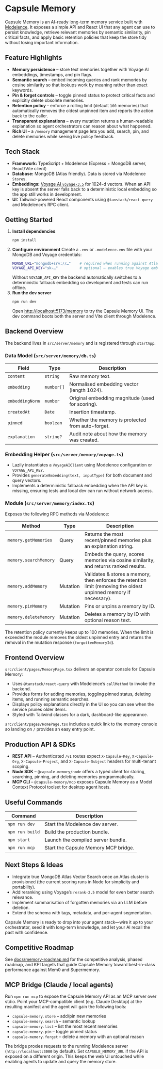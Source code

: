 # Capsule Memory

Capsule Memory is an AI-ready long-term memory service built with [Modelence](https://modelence.com/). It exposes a simple API and
React UI that any agent can use to persist knowledge, retrieve relevant memories by semantic similarity, pin critical facts, and
apply basic retention policies that keep the store tidy without losing important information.

## Feature Highlights
- **Memory persistence** – store text memories together with Voyage AI embeddings, timestamps, and pin flags.
- **Semantic search** – embed incoming queries and rank memories by cosine similarity so that lookups work by meaning rather than
  exact keywords.
- **Pin & forget controls** – toggle pinned status to protect critical facts and explicitly delete obsolete memories.
- **Retention policy** – enforce a rolling limit (default `100` memories) that automatically removes the oldest unpinned item and
  reports the action back to the caller.
- **Transparent explanations** – every mutation returns a human-readable explanation so agent orchestrators can reason about what
  happened.
- **Rich UI** – a `/memory` management page lets you add, search, pin, and delete memories while seeing live policy feedback.

## Tech Stack
- **Framework:** TypeScript + Modelence (Express + MongoDB server, React/Vite client)
- **Database:** MongoDB (Atlas friendly). Data is stored via Modelence `Store`s.
- **Embeddings:** [Voyage AI `voyage-3.5`](https://www.voyageai.com/) for 1024-d vectors. When an API key is absent the server
  falls back to a deterministic local embedding so the app still works in development.
- **UI:** Tailwind-powered React components using `@tanstack/react-query` and Modelence’s RPC client.

## Getting Started
1. **Install dependencies**
   ```bash
   npm install
   ```
2. **Configure environment**
   Create a `.env` or `.modelence.env` file with your MongoDB and Voyage credentials:
   ```bash
   MONGO_URL="mongodb+srv://…"    # required when running against Atlas/Modelence Cloud
   VOYAGE_API_KEY="sk-…"          # optional – enables true Voyage embeddings
   ```
   Without `VOYAGE_API_KEY` the backend automatically switches to a deterministic fallback embedding so development and tests can
   run offline.
3. **Run the dev server**
   ```bash
   npm run dev
   ```
   Open [http://localhost:5173/memory](http://localhost:5173/memory) to try the Capsule Memory UI. The dev command boots both the
   server and Vite client through Modelence.

## Backend Overview
The backend lives in `src/server/memory` and is registered through `startApp`.

### Data Model (`src/server/memory/db.ts`)
| Field           | Type            | Description                                      |
|-----------------|-----------------|--------------------------------------------------|
| `content`       | `string`        | Raw memory text.                                 |
| `embedding`     | `number[]`      | Normalised embedding vector (length 1024).       |
| `embeddingNorm` | `number`        | Original embedding magnitude (used for scoring). |
| `createdAt`     | `Date`          | Insertion timestamp.                             |
| `pinned`        | `boolean`       | Whether the memory is protected from auto-forget.|
| `explanation`   | `string?`       | Audit note about how the memory was created.     |

### Embedding Helper (`src/server/memory/voyage.ts`)
- Lazily instantiates a `VoyageAIClient` using Modelence configuration or `VOYAGE_API_KEY`.
- Provides `generateEmbedding(text, inputType)` for both document and query vectors.
- Implements a deterministic fallback embedding when the API key is missing, ensuring tests and local dev can run without network
  access.

### Module (`src/server/memory/index.ts`)
Exposes the following RPC methods via Modelence:

| Method                    | Type      | Description |
|---------------------------|-----------|-------------|
| `memory.getMemories`      | Query     | Returns the most recent/pinned memories plus an explanation string. |
| `memory.searchMemory`     | Query     | Embeds the query, scores memories via cosine similarity, and returns ranked results. |
| `memory.addMemory`        | Mutation  | Validates & stores a memory, then enforces the retention limit (removing the oldest unpinned memory if necessary). |
| `memory.pinMemory`        | Mutation  | Pins or unpins a memory by ID. |
| `memory.deleteMemory`     | Mutation  | Deletes a memory by ID with optional reason text. |

The retention policy currently keeps up to 100 memories. When the limit is exceeded the module removes the oldest unpinned entry
and returns the removal in the mutation response (`forgottenMemoryId`).

## Frontend Overview
`src/client/pages/MemoryPage.tsx` delivers an operator console for Capsule Memory:
- Uses `@tanstack/react-query` with Modelence’s `callMethod` to invoke the backend.
- Provides forms for adding memories, toggling pinned status, deleting items, and running semantic searches.
- Displays policy explanations directly in the UI so you can see when the service prunes older items.
- Styled with Tailwind classes for a dark, dashboard-like appearance.

`src/client/pages/HomePage.tsx` includes a quick link to the memory console so landing on `/` provides an easy entry point.

## Production API & SDKs
- **REST API** – Authenticated `/v1` routes expect `X-Capsule-Key`, `X-Capsule-Org`, `X-Capsule-Project`, and `X-Capsule-Subject` headers for multi-tenant scoping.
- **Node SDK** – `@capsule-memory/node` offers a typed client for storing, searching, pinning, and deleting memories programmatically.
- **MCP CLI** – `@capsule-memory/mcp` exposes Capsule Memory as a Model Context Protocol toolset for desktop agent hosts.

## Useful Commands
| Command        | Description                         |
|----------------|-------------------------------------|
| `npm run dev`  | Start the Modelence dev server.     |
| `npm run build`| Build the production bundle.        |
| `npm start`    | Launch the compiled server bundle.  |
| `npm run mcp`  | Start the Capsule Memory MCP bridge.|

## Next Steps & Ideas
- Integrate true MongoDB Atlas Vector Search once an Atlas cluster is provisioned (the current scoring runs in Node for simplicity
  and portability).
- Add reranking using Voyage’s `rerank-2.5` model for even better search relevance.
- Implement summarisation of forgotten memories via an LLM before deletion.
- Extend the schema with tags, metadata, and per-agent segmentation.

Capsule Memory is ready to drop into your agent stack—wire it up to your orchestrator, seed it with long-term knowledge, and let
your AI recall the past with confidence.

## Competitive Roadmap

See [docs/memory-roadmap.md](docs/memory-roadmap.md) for the competitive analysis, phased roadmap, and KPI targets that guide Capsule Memory toward best-in-class performance against Mem0 and Supermemory.

## MCP Bridge (Claude / local agents)

Run `npm run mcp` to expose the Capsule Memory API as an MCP server over stdio. Point your MCP-compatible client (e.g. Claude
Desktop) at the resulting manifest and the agent will gain the following tools:

- `capsule-memory.store` – add/pin new memories
- `capsule-memory.search` – semantic lookup
- `capsule-memory.list` – list the most recent memories
- `capsule-memory.pin` – toggle pinned status
- `capsule-memory.forget` – delete a memory with an optional reason

The bridge proxies requests to the running Modelence server (`http://localhost:3000` by default). Set `CAPSULE_MEMORY_URL` if the
API is exposed on a different origin. This keeps the web UI untouched while enabling agents to update and query the memory store.
